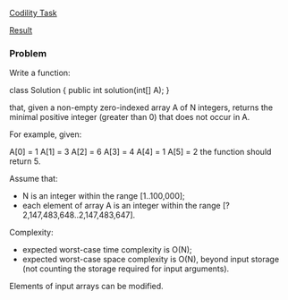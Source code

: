 [Codility Task](https://codility.com/programmers/task/missing_integer/)

[Result](https://codility.com/demo/results/training96BCTB-BK6/)

### Problem

Write a function:

class Solution { public int solution(int[] A); }

that, given a non-empty zero-indexed array A of N integers, returns the minimal positive integer (greater than 0) that does not occur in A.

For example, given:

  A[0] = 1
  A[1] = 3
  A[2] = 6
  A[3] = 4
  A[4] = 1
  A[5] = 2
the function should return 5.

Assume that:

* N is an integer within the range [1..100,000];
* each element of array A is an integer within the range [?2,147,483,648..2,147,483,647].

Complexity:

* expected worst-case time complexity is O(N);
* expected worst-case space complexity is O(N), beyond input storage (not counting the storage required for input arguments).

Elements of input arrays can be modified.